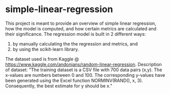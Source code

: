 # simple-linear-regression
This project is meant to provide an overview of simple linear regression, how the model is computed, and how certain metrics are calculated and their significance. The regression model is built in 2 different ways: 
1) by manually calculating the the regression and metrics, and 
2) by using the scikit-learn library. 

The dataset used is from Kaggle @ https://www.kaggle.com/andonians/random-linear-regression.
Description of dataset: "The training dataset is a CSV file with 700 data pairs (x,y). The x-values are numbers between 0 and 100. The corresponding y-values have been generated using the Excel function NORMINV(RAND(), x, 3). Consequently, the best estimate for y should be x."
